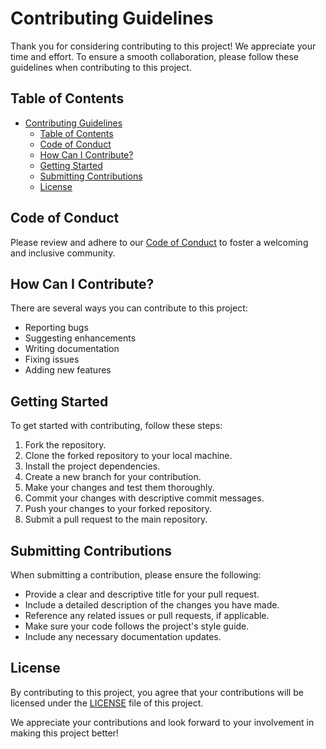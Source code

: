 # Contributing Guidelines

Thank you for considering contributing to this project! We appreciate your time and effort. To ensure a smooth collaboration, please follow these guidelines when contributing to this project.

## Table of Contents
- [Contributing Guidelines](#contributing-guidelines)
  - [Table of Contents](#table-of-contents)
  - [Code of Conduct](#code-of-conduct)
  - [How Can I Contribute?](#how-can-i-contribute)
  - [Getting Started](#getting-started)
  - [Submitting Contributions](#submitting-contributions)
  - [License](#license)

## Code of Conduct

Please review and adhere to our [Code of Conduct](CODE_OF_CONDUCT.md) to foster a welcoming and inclusive community.

## How Can I Contribute?

There are several ways you can contribute to this project:

- Reporting bugs
- Suggesting enhancements
- Writing documentation
- Fixing issues
- Adding new features

## Getting Started

To get started with contributing, follow these steps:

1. Fork the repository.
2. Clone the forked repository to your local machine.
3. Install the project dependencies.
4. Create a new branch for your contribution.
5. Make your changes and test them thoroughly.
6. Commit your changes with descriptive commit messages.
7. Push your changes to your forked repository.
8. Submit a pull request to the main repository.

## Submitting Contributions

When submitting a contribution, please ensure the following:

- Provide a clear and descriptive title for your pull request.
- Include a detailed description of the changes you have made.
- Reference any related issues or pull requests, if applicable.
- Make sure your code follows the project's style guide.
- Include any necessary documentation updates.


## License

By contributing to this project, you agree that your contributions will be licensed under the [LICENSE](LICENSE) file of this project.

We appreciate your contributions and look forward to your involvement in making this project better!
